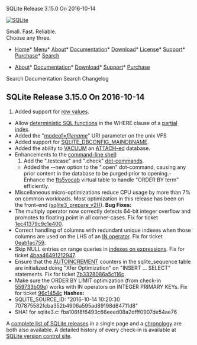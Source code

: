 




SQLite Release 3\.15\.0 On 2016\-10\-14




[![SQLite](../images/sqlite370_banner.gif)](../index.html)


Small. Fast. Reliable.  
Choose any three.


* [Home](../index.html)* [Menu](javascript:void(0))* [About](../about.html)* [Documentation](../docs.html)* [Download](../download.html)* [License](../copyright.html)* [Support](../support.html)* [Purchase](../prosupport.html)* [Search](javascript:void(0))




* [About](../about.html)* [Documentation](../docs.html)* [Download](../download.html)* [Support](../support.html)* [Purchase](../prosupport.html)






Search Documentation
Search Changelog







## SQLite Release 3\.15\.0 On 2016\-10\-14

1. Added support for [row values](../rowvalue.html).
- Allow [deterministic SQL functions](../deterministic.html) in the WHERE clause of a [partial index](../partialindex.html).
- Added the "[modeof\=*filename*](../uri.html#urimodeof)" URI parameter on the unix VFS
- Added support for [SQLITE\_DBCONFIG\_MAINDBNAME](../c3ref/c_dbconfig_defensive.html#sqlitedbconfigmaindbname).
- Added the ability to [VACUUM](../lang_vacuum.html) an [ATTACH\-ed](../lang_attach.html) database.
- Enhancements to the [command\-line shell](../cli.html):
	1. Add the ".testcase" and ".check" [dot\-commands](../cli.html#dotcmd).
	 - Added the \-\-new option to the ".open" dot\-command, causing
	 any prior content in the database to be purged prior to
	 opening.- Enhance the [fts5vocab](../fts5.html#the_fts5vocab_virtual_table_module) virtual table to handle "ORDER BY term" efficiently.
- Miscellaneous micro\-optimizations reduce CPU usage by more than 7%
 on common workloads. Most optimization in this release has been on the
 front\-end ([sqlite3\_prepare\_v2()](../c3ref/prepare.html)).
**Bug Fixes:**
- The multiply operator now correctly detects 64\-bit integer overflow
 and promotes to floating point in all corner\-cases. Fix for ticket
 [1ec41379c9c1e400](https://www.sqlite.org/src/info/1ec41379c9c1e400).
- Correct handling of columns with redundant unique indexes when those
 columns are used on the LHS of an [IN operator](../lang_expr.html#in_op). Fix for ticket
 [0eab1ac759](https://www.sqlite.org/src/info/0eab1ac759).
- Skip NULL entries on range queries in [indexes on expressions](../expridx.html).
 Fix for ticket
 [4baa46491212947](https://www.sqlite.org/src/tktview/4baa46491212947).
- Ensure that the [AUTOINCREMENT](../autoinc.html) counters in the sqlite\_sequence
 table are initialized doing "Xfer Optimization" on "INSERT ... SELECT"
 statements. Fix for ticket
 [7b3328086a5c116c](https://www.sqlite.org/src/info/7b3328086a5c116c).
- Make sure the ORDER BY LIMIT optimization
 (from check\-in [559733b09e](https://www.sqlite.org/src/info/559733b09e9630fa))
 works with IN operators on INTEGER PRIMARY KEYs. Fix for ticket
 [96c1454c](https://www.sqlite.org/src/info/96c1454cbfd9509)
**Hashes:**
- SQLITE\_SOURCE\_ID: "2016\-10\-14 10:20:30 707875582fcba352b4906a595ad89198d84711d8"
- SHA1 for sqlite3\.c: fba106f8f6493c66eeed08a2dfff0907de54ae76



A [complete list of SQLite releases](../changes.html)
 in a single page and a [chronology](../chronology.html) are both also available.
 A detailed history of every
 check\-in is available at
 [SQLite version control site](https://www.sqlite.org/src/timeline).


